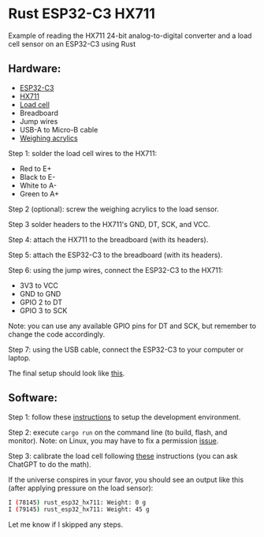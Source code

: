 # Rust ESP32-C3 HX711

Example of reading the HX711 24-bit analog-to-digital converter and a load cell sensor on an ESP32-C3 using Rust

## Hardware:

- [ESP32-C3](https://mm.digikey.com/Volume0/opasdata/d220001/medias/images/3824/ESP32-DEVKITM-1.jpg)
- [HX711](https://grobotronics.com/images/detailed/117/htb1fepyipxxxxx.xvxxq6xxfxxxe_grobo.jpg)
- [Load cell](https://cdn.sparkfun.com/assets/learn_tutorials/3/8/2/13329-01Crop.jpg)
- Breadboard
- Jump wires
- USB-A to Micro-B cable
- [Weighing acrylics](https://www.elecbee.com/image/catalog/Sensor-and-Detector-Module/ESP32-096-OLED-HX711-Digital-Load-Cell-1KG-Weight-Sensor-Board-Development-Tool-Kit-1410870-descriptionImage11.jpeg)

Step 1: solder the load cell wires to the HX711: 

- Red to E+
- Black to E-
- White to A-
- Green to A+

Step 2 (optional): screw the weighing acrylics to the load sensor. 

Step 3 solder headers to the HX711's GND, DT, SCK, and VCC. 

Step 4: attach the HX711 to the breadboard (with its headers).

Step 5: attach the ESP32-C3 to the breadboard (with its headers).

Step 6: using the jump wires, connect the ESP32-C3 to the HX711: 

- 3V3 to VCC
- GND to GND
- GPIO 2 to DT
- GPIO 3 to SCK

Note: you can use any available GPIO pins for DT and SCK, but remember to change the code accordingly.

Step 7: using the USB cable, connect the ESP32-C3 to your computer or laptop.

The final setup should look like [this](https://i0.wp.com/randomnerdtutorials.com/wp-content/uploads/2022/03/ESP32-load-cell-diagram_bb.png?resize=828%2C382&quality=100&strip=all&ssl=1).

## Software:

Step 1: follow these [instructions](https://github.com/esp-rs/esp-idf-template?tab=readme-ov-file#prerequisites) to setup the development environment.

Step 2: execute `cargo run` on the command line (to build, flash, and monitor). Note: on Linux, you may have to fix a permission [issue](https://github.com/esp-rs/espflash/blob/main/espflash/README.md#permissions-on-linux).

Step 3: calibrate the load cell following [these](https://github.com/DaneSlattery/hx711?tab=readme-ov-file#calibration) instructions (you can ask ChatGPT to do the math). 


If the universe conspires in your favor, you should see an output like this (after applying pressure on the load sensor):

```bash
I (78145) rust_esp32_hx711: Weight: 0 g
I (79145) rust_esp32_hx711: Weight: 45 g
```

Let me know if I skipped any steps.

